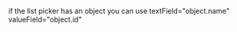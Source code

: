 <snippet id='creating-listpicker-html'/>
if the list picker has an object you can use textField="object.name" valueField="object.id"

<snippet id='creating-listpicker-code'/>

